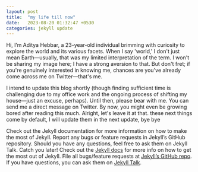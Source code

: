 ```yaml
---
layout: post
title:  "my life till now"
date:   2023-08-20 01:32:47 +0530
categories: jekyll update
---
```

Hi, I’m Aditya Hebbar, a 23-year-old individual brimming with curiosity to explore the world and its various facets. When I say 'world,' I don't just mean Earth—usually, that was my limited interpretation of the term. I won't be sharing my image here; I have a strong aversion to that. But don't fret; if you're genuinely interested in knowing me, chances are you've already come across me on Twitter—that's me.

I intend to update this blog shortly (though finding sufficient time is challenging due to my office work and the ongoing process of shifting my house—just an excuse, perhaps). Until then, please bear with me. You can send me a direct message on Twitter. By now, you might even be growing bored after reading this much. Alright, let's leave it at that. these next things come by default, I will update them in the next update, bye bye 


Check out the Jekyll documentation for more information on how to make the most of Jekyll. Report any bugs or feature requests in Jekyll’s GitHub repository. Should you have any questions, feel free to ask them on Jekyll Talk. Catch you later!
Check out the [Jekyll docs][jekyll-docs] for more info on how to get the most out of Jekyll. File all bugs/feature requests at [Jekyll’s GitHub repo][jekyll-gh]. If you have questions, you can ask them on [Jekyll Talk][jekyll-talk].

[jekyll-docs]: https://jekyllrb.com/docs/home
[jekyll-gh]:   https://github.com/jekyll/jekyll
[jekyll-talk]: https://talk.jekyllrb.com/
